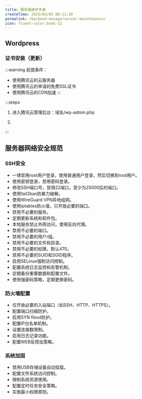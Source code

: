 ```yaml
---
title: 服务器维护手册
createTime: 2025/03/05 08:11:30
permalink: /backend-manage/server-maintenance/
icon: fluent-color:book-32
---
```


## Wordpress

### 证书安装（更新）

:::warning
前提条件：
- 使用腾讯云的云服务器
- 使用腾讯云的申请的免费SSL证书
- 使用腾讯云的CDN加速
:::

:::steps

1. 进入腾讯云管理后台：域名/wp-admin.php


2. 

:::

## 服务器网络安全规范

### SSH安全

* 一律禁用root用户登录，使用普通用户登录，然后切换到root用户。
* 使用密钥登录，禁用密码登录。
* 修改SSH端口号，禁用22端口，至少为25000后的端口。
* 使用fail2ban防暴力破解。
* 使用WireGuard VPN异地组网。
* 使用iptables防火墙，只开放必要的端口。
* 禁用不必要的服务。
* 定期更新系统和软件包。
* 本地服务禁止外网访问，使用反向代理。
* 禁用不必要的端口。
* 禁用不必要的用户/组。
* 禁用不必要的文件和目录。
* 禁用不必要的权限，默认470。
* 禁用不必要的SUID和SGID程序。
* 启用SELinux强制访问控制。
* 配置系统日志监控和告警机制。
* 定期备份重要数据和配置文件。
* 使用强密码策略，定期更换密码。
### 防火墙配置
* 仅开放必要的入站端口（如SSH、HTTP、HTTPS）。
* 配置端口扫描防护。
* 启用SYN flood防护。
* 配置IP白名单机制。
* 设置连接数限制。
* 启用日志记录功能。
* 配置WEB反爬虫策略。
### 系统加固
* 禁用USB存储设备自动挂载。
* 配置文件系统访问控制。
* 限制系统资源使用。
* 配置定时任务安全策略。
* 实施最小权限原则。
